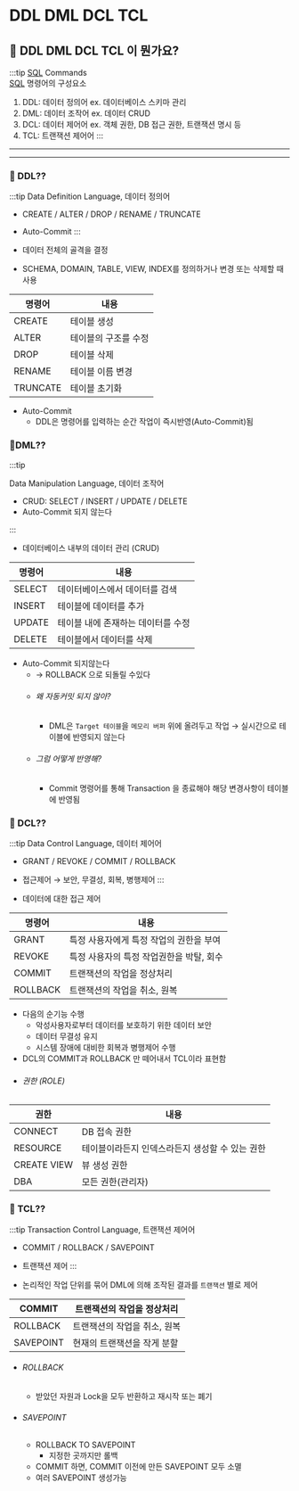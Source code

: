# DDL DML DCL TCL

## 🐣 DDL DML DCL TCL 이 뭔가요?

:::tip
[SQL](./SQL.md) Commands  
[SQL](./SQL.md) 명령어의 구성요소

1. DDL: 데이터 정의어  ex. 데이터베이스 스키마 관리
2. DML: 데이터 조작어 ex. 데이터 CRUD
3. DCL: 데이터 제어어 ex. 객체 권한, DB 접근 권한, 트랜잭션 명시 등
4. TCL: 트랜잭션 제어어
:::
---
---

### 🐣 DDL??
:::tip
Data Definition Language, 데이터 정의어

- CREATE / ALTER / DROP / RENAME / TRUNCATE
- Auto-Commit
:::

- 데이터 전체의 골격을 결정
- SCHEMA, DOMAIN, TABLE, VIEW, INDEX를 정의하거나 변경 또는 삭제할 때 사용

| 명령어 | 내용 |
| --- | --- |
| CREATE | 테이블 생성 |
| ALTER | 테이블의 구조를 수정 |
| DROP | 테이블 삭제 |
| RENAME | 테이블 이름 변경 |
| TRUNCATE | 테이블 초기화 |
- Auto-Commit
    - DDL은 명령어를 입력하는 순간 작업이 즉시반영(Auto-Commit)됨

### 🐣DML??

:::tip

Data Manipulation Language, 데이터 조작어

- CRUD: SELECT / INSERT / UPDATE / DELETE
- Auto-Commit 되지 않는다

:::

- 데이터베이스 내부의 데이터 관리 (CRUD)

| 명령어 | 내용 |
| --- | --- |
| SELECT | 데이터베이스에서 데이터를 검색 |
| INSERT | 테이블에 데이터를 추가 |
| UPDATE | 테이블 내에 존재하는 데이터를 수정 |
| DELETE | 테이블에서 데이터를 삭제 |
- Auto-Commit 되지않는다
    - → ROLLBACK 으로 되돌릴 수있다
    - ###### 왜 자동커밋 되지 않아?
        - DML은 `Target 테이블`을 `메모리 버퍼` 위에 올려두고 작업 → 실시간으로 테이블에 반영되지 않는다
    - ###### 그럼 어떻게 반영해?
        - Commit 명령어를 통해 Transaction 을 종료해야 해당 변경사항이 테이블에 반영됨



### 🐣 DCL??

:::tip
Data Control Language, 데이터 제어어

- GRANT / REVOKE / COMMIT / ROLLBACK  
- 접근제어 → 보안, 무결성, 회복, 병행제어
:::

- 데이터에 대한 접근 제어

| 명령어 | 내용 |
| --- | --- |
| GRANT | 특정 사용자에게 특정 작업의 권한을 부여 |
| REVOKE | 특정 사용자의 특정 작업권한을 박탈, 회수 |
| COMMIT | 트랜잭션의 작업을 정상처리 |
| ROLLBACK | 트랜잭션의 작업을 취소, 원복 |
- 다음의 순기능 수행
    - 악성사용자로부터 데이터를 보호하기 위한 데이터 보안
    - 데이터 무결성 유지
    - 시스템 장애에 대비한 회복과 병행제어 수행
- DCL의 COMMIT과 ROLLBACK 만 떼어내서 TCL이라 표현함
- ###### 권한 (ROLE)
| 권한 | 내용 |
| --- | --- |
| CONNECT | DB 접속 권한 |
| RESOURCE | 테이블이라든지 인덱스라든지 생성할 수 있는 권한 |
| CREATE VIEW | 뷰 생성 권한 |
| DBA | 모든 권한(관리자) |

### 🐣 TCL??

:::tip
Transaction Control Language, 트랜잭션 제어어

- COMMIT / ROLLBACK / SAVEPOINT
- 트랜잭션 제어
:::

- 논리적인 작업 단위를 묶어 DML에 의해 조작된 결과를 `트랜잭션` 별로 제어

| COMMIT | 트랜잭션의 작업을 정상처리 |
| --- | --- |
| ROLLBACK | 트랜잭션의 작업을 취소, 원복 |
| SAVEPOINT | 현재의 트랜잭션을 작게 분할 |

- ###### ROLLBACK
    - 받았던 자원과 Lock을 모두 반환하고 재시작 또는 폐기

- ###### SAVEPOINT
    - ROLLBACK TO SAVEPOINT
        - 지정한 곳까지만 롤백
    - COMMIT 하면, COMMIT 이전에 만든 SAVEPOINT 모두 소멸
    - 여러 SAVEPOINT 생성가능
